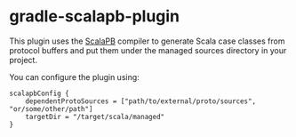 gradle-scalapb-plugin
==================

This plugin uses the [ScalaPB](http://scalapb.github.io) compiler to generate Scala case classes from protocol buffers and put them under the managed sources directory in your project.

You can configure the plugin using: 

```
scalapbConfig {
    dependentProtoSources = ["path/to/external/proto/sources", "or/some/other/path"]
    targetDir = "/target/scala/managed"
}
```